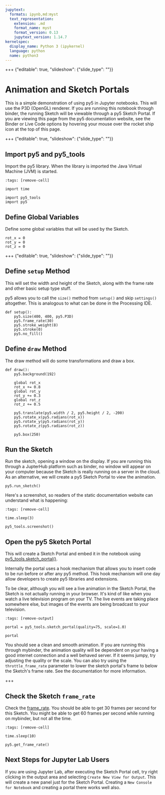 ```yaml
---
jupytext:
  formats: ipynb,md:myst
  text_representation:
    extension: .md
    format_name: myst
    format_version: 0.13
    jupytext_version: 1.14.7
kernelspec:
  display_name: Python 3 (ipykernel)
  language: python
  name: python3
---
```


+++ {"editable": true, "slideshow": {"slide_type": ""}}

# Animation and Sketch Portals

This is a simple demonstration of using py5 in Jupyter notebooks. This will use the P3D (OpenGL) renderer. If you are running this notebook through binder, the running Sketch will be viewable through a py5 Sketch Portal. If you are viewing this page from the py5 documentation website, see the Binder or Live Code options by hovering your mouse over the rocket ship icon at the top of this page.

+++ {"editable": true, "slideshow": {"slide_type": ""}}

## Import py5 and py5_tools

Import the py5 library. When the library is imported the Java Virtual Machine (JVM) is started.

```{code-cell} ipython3
:tags: [remove-cell]

import time
```

```{code-cell} ipython3
import py5_tools
import py5
```

## Define Global Variables

Define some global variables that will be used by the Sketch.

```{code-cell} ipython3
rot_x = 0
rot_y = 0
rot_z = 0
```

+++ {"editable": true, "slideshow": {"slide_type": ""}}

## Define `setup` Method

This will set the width and height of the Sketch, along with the frame rate and other basic setup type stuff.

py5 allows you to call the `size()` method from `setup()` and skip `settings()` altogether. This is analogous to what can be done in the Processing IDE.

```{code-cell} ipython3
def setup():
    py5.size(400, 400, py5.P3D)
    py5.frame_rate(30)
    py5.stroke_weight(8)
    py5.stroke(0)
    py5.no_fill()
```

## Define `draw` Method

The draw method will do some transformations and draw a box.

```{code-cell} ipython3
def draw():
    py5.background(192)

    global rot_x
    rot_x += 0.8
    global rot_y
    rot_y += 0.3
    global rot_z
    rot_z += 0.5

    py5.translate(py5.width / 2, py5.height / 2, -200)
    py5.rotate_x(py5.radians(rot_x))
    py5.rotate_y(py5.radians(rot_y))
    py5.rotate_z(py5.radians(rot_z))

    py5.box(250)
```

## Run the Sketch

Run the sketch, opening a window on the display. If you are running this through a JupterHub platform such as binder, no window will appear on your computer because the Sketch is really running on a server in the cloud. As an alternative, we will create a py5 Sketch Portal to view the animation.

```{code-cell} ipython3
py5.run_sketch()
```

Here's a screenshot, so readers of the static documentation website can understand what is happening:

```{code-cell} ipython3
:tags: [remove-cell]

time.sleep(3)
```

```{code-cell} ipython3
py5_tools.screenshot()
```

## Open the py5 Sketch Portal

This will create a Sketch Portal and embed it in the notebook using [py5_tools.sketch_portal()](/reference/py5tools_sketch_portal).

Internally the portal uses a hook mechanism that allows you to insert code to be run before or after any py5 method. This hook mechanism will one day allow developers to create py5 libraries and extensions.

To be clear, although you will see a live animation in the Sketch Portal, the Sketch is not actually running in your browser. It's kind of like when you watch a live television program on your TV. The live events are taking place somewhere else, but images of the events are being broadcast to your television.

```{code-cell} ipython3
:tags: [remove-output]

portal = py5_tools.sketch_portal(quality=75, scale=1.0)

portal
```

You should see a clean and smooth animation. If you are running this through mybinder, the animation quality will be dependent on your having a good internet connection and a well behaved server. If it seems jumpy, try adjusting the quality or the scale. You can also try using the `throttle_frame_rate` parameter to lower the sketch portal's frame to below the Sketch's frame rate. See the documentation for more information.

+++

## Check the Sketch `frame_rate`

Check the [frame_rate](/reference/sketch_frame_rate). You should be able to get 30 frames per second for this Sketch. You might be able to get 60 frames per second while running on mybinder, but not all the time.

```{code-cell} ipython3
:tags: [remove-cell]

time.sleep(10)
```

```{code-cell} ipython3
py5.get_frame_rate()
```

## Next Steps for Jupyter Lab Users

If you are using Jupyter Lab, after executing the Sketch Portal cell, try right clicking in the output area and selecting `Create New View for Output`. This will create a new panel just for the Sketch Portal. Creating a `New Console for Notebook` and creating a portal there works well also.
